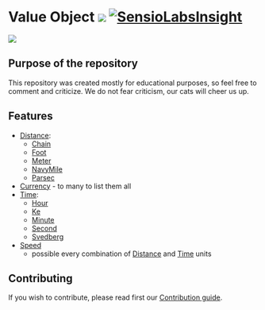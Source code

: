 # Value Object ![](https://travis-ci.org/purringCatFoundation/ValueObject.svg?branch=master) [![SensioLabsInsight](https://insight.sensiolabs.com/projects/2a6dda28-2a77-4e04-8d55-efee3b5c448e/mini.png)](https://insight.sensiolabs.com/projects/2a6dda28-2a77-4e04-8d55-efee3b5c448e)

![](https://media.giphy.com/media/fAT2Db0j0Mblu/giphy.gif)


## Purpose of the repository

This repository was created mostly for educational purposes, so feel free to comment and criticize.
We do not fear criticism, our cats will cheer us up.

## Features
 - [Distance](src/Distance):
    - [Chain](src/Distance/Chain.php)
    - [Foot](src/Distance/Foot.php)
    - [Meter](src/Distance/Meter.php)
    - [NavyMile](src/Distance/NavyMile.php)
    - [Parsec](src/Distance/Parsec.php)
 - [Currency](src/Currency) - to many to list them all
 - [Time](src/Time):
    - [Hour](src/Time/Hour.php)
    - [Ke](src/Time/Ke.php)
    - [Minute](src/Time/Minute.php)
    - [Second](src/Time/Second.php)
    - [Svedberg](src/Time/Svedberg.php)
 - [Speed](src/Speed/Speed.php)
    - possible every combination of [Distance](src/Distance) and [Time](src/Time) units  

    
 

## Contributing

If you wish to contribute, please read first our [Contribution guide](CONTRIBUTING.md).
